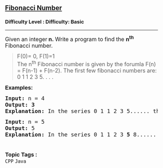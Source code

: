 <h2><a href="https://www.geeksforgeeks.org/problems/fibonacci-number-1605700704--152305/1?page=2&difficulty=Basic&sortBy=latest">Fibonacci Number</a></h2><h3>Difficulty Level : Difficulty: Basic</h3><hr><div class="problems_problem_content__Xm_eO"><p><span style="font-size: 18px;">Given an integer<strong>&nbsp;n</strong><strong>.&nbsp;</strong>Write a program to find the&nbsp;<strong>n<sup>th</sup></strong> Fibonacci number.</span></p>
<blockquote>
<p><span style="font-size: 18px;">F(0)= 0, F(1)=1<strong><br></strong></span><span style="font-size: 18px;">The n<sup>th</sup>&nbsp;Fibonacci number is given by the forumla F(n) = F(n-1) + F(n-2). The first few fibonacci numbers are: 0 1 1 2 3 5. . . .&nbsp;</span></p>
</blockquote>
<p><span style="font-size: 18px;"><strong>Examples:</strong></span></p>
<pre><span style="font-size: 18px;"><strong>Input: </strong>n = 4
<strong>Output: 3</strong>
<strong>Explanation: </strong>In the series 0 1 1 2 3 5...... the fourth fibonacci number is 3.</span></pre>
<pre><span style="font-size: 18px;"><strong>Input: </strong>n = 5
<strong>Output: </strong>5
<strong>Explanation: </strong>In the series 0 1 1 2 3 <strong>5</strong> 8...... the fifth fibonacci number is 5.</span></pre></div><br><p><span style=font-size:18px><strong>Topic Tags : </strong><br><code>CPP</code>&nbsp;<code>Java</code>&nbsp;